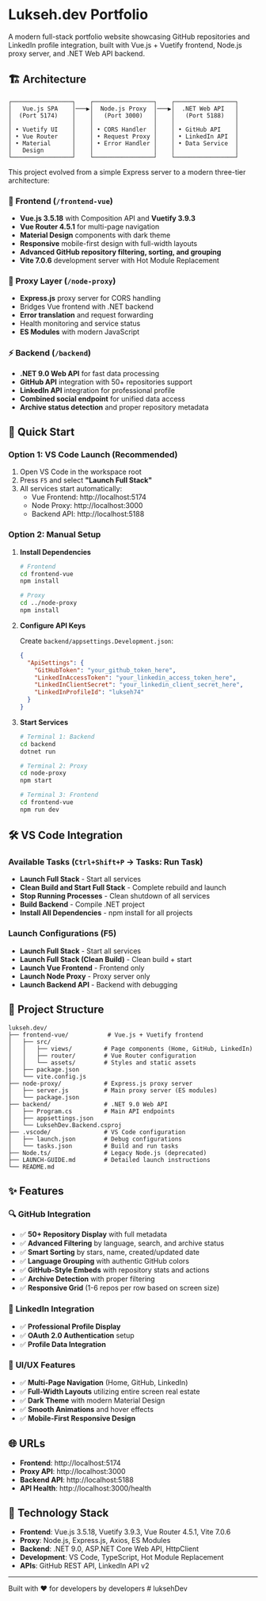 # Lukseh.dev Portfolio

A modern full-stack portfolio website showcasing GitHub repositories and LinkedIn profile integration, built with Vue.js + Vuetify frontend, Node.js proxy server, and .NET Web API backend.

## 🏗️ Architecture

```
┌─────────────────┐    ┌─────────────────┐    ┌─────────────────┐
│   Vue.js SPA    │───▶│  Node.js Proxy  │───▶│  .NET Web API   │
│  (Port 5174)    │    │   (Port 3000)   │    │   (Port 5188)   │
│                 │    │                 │    │                 │
│ • Vuetify UI    │    │ • CORS Handler  │    │ • GitHub API    │
│ • Vue Router    │    │ • Request Proxy │    │ • LinkedIn API  │
│ • Material      │    │ • Error Handler │    │ • Data Service  │
│   Design        │    │                 │    │                 │
└─────────────────┘    └─────────────────┘    └─────────────────┘
```

This project evolved from a simple Express server to a modern three-tier architecture:

### 🎨 Frontend (`/frontend-vue`)
- **Vue.js 3.5.18** with Composition API and **Vuetify 3.9.3**
- **Vue Router 4.5.1** for multi-page navigation
- **Material Design** components with dark theme
- **Responsive** mobile-first design with full-width layouts
- **Advanced GitHub repository filtering, sorting, and grouping**
- **Vite 7.0.6** development server with Hot Module Replacement

### 🔄 Proxy Layer (`/node-proxy`)
- **Express.js** proxy server for CORS handling
- Bridges Vue frontend with .NET backend
- **Error translation** and request forwarding
- Health monitoring and service status
- **ES Modules** with modern JavaScript

### ⚡ Backend (`/backend`)
- **.NET 9.0 Web API** for fast data processing
- **GitHub API** integration with 50+ repositories support
- **LinkedIn API** integration for professional profile
- **Combined social endpoint** for unified data access
- **Archive status detection** and proper repository metadata

## 🚀 Quick Start

### **Option 1: VS Code Launch (Recommended)**
1. Open VS Code in the workspace root
2. Press `F5` and select **"Launch Full Stack"**
3. All services start automatically:
   - Vue Frontend: http://localhost:5174
   - Node Proxy: http://localhost:3000
   - Backend API: http://localhost:5188

### **Option 2: Manual Setup**

1. **Install Dependencies**
   ```bash
   # Frontend
   cd frontend-vue
   npm install
   
   # Proxy
   cd ../node-proxy
   npm install
   ```

2. **Configure API Keys**
   
   Create `backend/appsettings.Development.json`:
   ```json
   {
     "ApiSettings": {
       "GitHubToken": "your_github_token_here",
       "LinkedInAccessToken": "your_linkedin_access_token_here",
       "LinkedInClientSecret": "your_linkedin_client_secret_here",
       "LinkedInProfileId": "lukseh74"
     }
   }
   ```

3. **Start Services**
   ```bash
   # Terminal 1: Backend
   cd backend
   dotnet run
   
   # Terminal 2: Proxy
   cd node-proxy
   npm start
   
   # Terminal 3: Frontend
   cd frontend-vue
   npm run dev
   ```

## 🛠️ VS Code Integration

### **Available Tasks** (`Ctrl+Shift+P` → Tasks: Run Task)
- **Launch Full Stack** - Start all services
- **Clean Build and Start Full Stack** - Complete rebuild and launch
- **Stop Running Processes** - Clean shutdown of all services
- **Build Backend** - Compile .NET project
- **Install All Dependencies** - npm install for all projects

### **Launch Configurations** (F5)
- **Launch Full Stack** - Start all services
- **Launch Full Stack (Clean Build)** - Clean build + start
- **Launch Vue Frontend** - Frontend only
- **Launch Node Proxy** - Proxy server only
- **Launch Backend API** - Backend with debugging

## 📁 Project Structure

```
lukseh.dev/
├── frontend-vue/           # Vue.js + Vuetify frontend
│   ├── src/
│   │   ├── views/         # Page components (Home, GitHub, LinkedIn)
│   │   ├── router/        # Vue Router configuration
│   │   └── assets/        # Styles and static assets
│   ├── package.json
│   └── vite.config.js
├── node-proxy/            # Express.js proxy server
│   ├── server.js          # Main proxy server (ES modules)
│   └── package.json
├── backend/               # .NET 9.0 Web API
│   ├── Program.cs         # Main API endpoints
│   ├── appsettings.json
│   └── LuksehDev.Backend.csproj
├── .vscode/               # VS Code configuration
│   ├── launch.json        # Debug configurations
│   └── tasks.json         # Build and run tasks
├── Node.ts/               # Legacy Node.js (deprecated)
├── LAUNCH-GUIDE.md        # Detailed launch instructions
└── README.md
```

## ✨ Features

### 🔍 **GitHub Integration**
- ✅ **50+ Repository Display** with full metadata
- ✅ **Advanced Filtering** by language, search, and archive status
- ✅ **Smart Sorting** by stars, name, created/updated date
- ✅ **Language Grouping** with authentic GitHub colors
- ✅ **GitHub-Style Embeds** with repository stats and actions
- ✅ **Archive Detection** with proper filtering
- ✅ **Responsive Grid** (1-6 repos per row based on screen size)

### 🔗 **LinkedIn Integration**
- ✅ **Professional Profile Display**
- ✅ **OAuth 2.0 Authentication** setup
- ✅ **Profile Data Integration**

### 🎨 **UI/UX Features**
- ✅ **Multi-Page Navigation** (Home, GitHub, LinkedIn)
- ✅ **Full-Width Layouts** utilizing entire screen real estate
- ✅ **Dark Theme** with modern Material Design
- ✅ **Smooth Animations** and hover effects
- ✅ **Mobile-First Responsive Design**

## 🌐 URLs

- **Frontend**: http://localhost:5174
- **Proxy API**: http://localhost:3000
- **Backend API**: http://localhost:5188
- **API Health**: http://localhost:3000/health

## 🎯 Technology Stack

- **Frontend**: Vue.js 3.5.18, Vuetify 3.9.3, Vue Router 4.5.1, Vite 7.0.6
- **Proxy**: Node.js, Express.js, Axios, ES Modules
- **Backend**: .NET 9.0, ASP.NET Core Web API, HttpClient
- **Development**: VS Code, TypeScript, Hot Module Replacement
- **APIs**: GitHub REST API, LinkedIn API v2

---

Built with ❤️ for developers by developers
#   l u k s e h D e v 
 
 